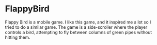 # FlappyBird
Flappy Bird is a mobile game. I like this game, and it inspired me a lot so I tried to do a similar game. The game is a side-scroller where the player controls a bird, attempting to fly between columns of green pipes without hitting them.
